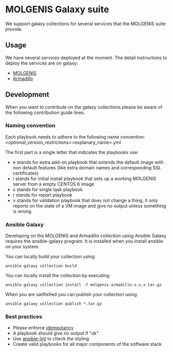 # MOLGENIS Galaxy suite
We support galaxy collections for several services that the MOLGENIS suite provide. 
## Usage
We have several services deployed at the moment. The detail instructions to deploy the services are on galaxy:
- [MOLGENIS](https://galaxy.ansible.com/molgenis/molgenis8)
- [Armadillo](https://galaxy.ansible.com/molgenis/armadillo1)
## Development
When you want to contribute on the galaxy collections please be aware of the following contribution guide lines.
### Naming convention
Each playbook needs to adhere to the following name convention:
<letter>_<optional_version_restrictions>_<explanary_name>.yml

The first part is a single letter that indicates the playbooks use:
- e stands for extra add-on playbook that extends the default image with non default features (like extra domain names and corresponding SSL certificates)
- i stands for initial install playbook that sets up a working MOLGENIS server from a empty CENTOS 6 image
- s stands for single task playbook
- r stands for report playbook
- v stands for validation playbook that does not change a thing, it only reports on the state of a VM image and give no output unless something is wrong.
### Ansible Galaxy
Developing on the MOLGENIS and Armadillo collection using Ansible Galaxy requires the ansible-galaxy program. It is installed when you install ansible on your system.

You can locally build your collection using:

`ansible-galaxy collection build`

You can locally install the collection by executing:

`ansible-galaxy collection install -f molgenis-armadillo-x.x.x.tar.gz`

When you are satifisfied you can publish your collection using

`ansible-galaxy collection publish *.tar.gz`
### Best practices
- Please enforce [idempotancy](https://docs.ansible.com/ansible/latest/reference_appendices/glossary.html)
- A playbook should give no output if "ok"
- Use [ansible-lint](https://ansible-lint.readthedocs.io/en/latest) to check the styling
- Create valid playbooks for all major components of the software stack


